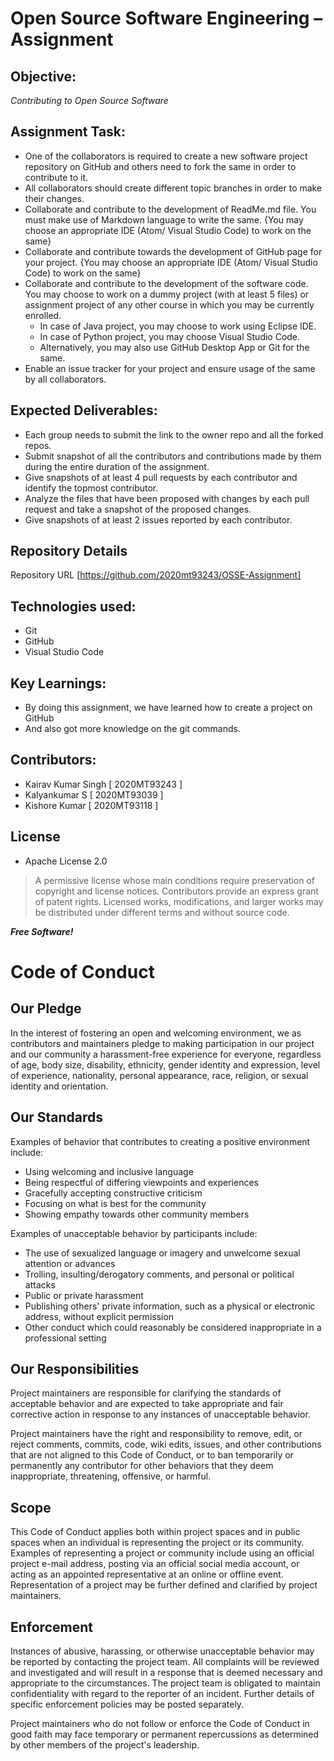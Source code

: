 # Open Source Software Engineering – Assignment
## Objective:
_Contributing to Open Source Software_

## Assignment Task: 
- One of the collaborators is required to create a new software project repository on GitHub and others need to fork the same in order to contribute to it. 
- All collaborators should create different topic branches in order to make their changes.
- Collaborate and contribute to the development of ReadMe.md file. You must make use of Markdown language to write the same. {You may choose an appropriate IDE (Atom/ Visual Studio Code) to work on the same}
- Collaborate and contribute towards the development of GitHub page for your project. {You may choose an appropriate IDE (Atom/ Visual Studio Code) to work on the same} 
- Collaborate and contribute to the development of the software code. You may choose to work on a dummy project (with at least 5 files) or assignment project of any other course in which you may be currently enrolled. 
	 - In case of Java project, you may choose to work using Eclipse IDE. 
   - In case of Python project, you may choose Visual Studio Code. 
   - Alternatively, you may also use GitHub Desktop App or Git for the same. 
- Enable an issue tracker for your project and ensure usage of the same by all collaborators.
   
## Expected Deliverables:
- Each group needs to submit the link to the owner repo and all the forked repos.
- Submit snapshot of all the contributors and contributions made by them during the entire duration of the assignment. 
- Give snapshots of at least 4 pull requests by each contributor and identify the topmost contributor. 
- Analyze the files that have been proposed with changes by each pull request and take a snapshot of the proposed changes. 
- Give snapshots of at least 2 issues reported by each contributor.

## Repository Details 
Repository URL
[https://github.com/2020mt93243/OSSE-Assignment]


## Technologies used:
- Git
- GitHub
- Visual Studio Code

## Key Learnings:
- By doing this assignment, we have learned how to create a project on GitHub
- And also got more knowledge on the git commands.

## Contributors:
- Kairav Kumar Singh [ 2020MT93243 ]
- Kalyankumar S [ 2020MT93039 ]
- Kishore Kumar [ 2020MT93118 ]

## License

- Apache License 2.0

> A permissive license whose main conditions require 
> preservation of copyright and license notices. 
> Contributors provide an express grant of patent rights. 
> Licensed works, modifications, and larger works may be 
> distributed under different terms and without source code.

_**Free Software!**_

# Code of Conduct

## Our Pledge

In the interest of fostering an open and welcoming environment, we as
contributors and maintainers pledge to making participation in our project and
our community a harassment-free experience for everyone, regardless of age, body
size, disability, ethnicity, gender identity and expression, level of experience,
nationality, personal appearance, race, religion, or sexual identity and
orientation.

## Our Standards

Examples of behavior that contributes to creating a positive environment
include:

* Using welcoming and inclusive language
* Being respectful of differing viewpoints and experiences
* Gracefully accepting constructive criticism
* Focusing on what is best for the community
* Showing empathy towards other community members

Examples of unacceptable behavior by participants include:

* The use of sexualized language or imagery and unwelcome sexual attention or
advances
* Trolling, insulting/derogatory comments, and personal or political attacks
* Public or private harassment
* Publishing others' private information, such as a physical or electronic
  address, without explicit permission
* Other conduct which could reasonably be considered inappropriate in a
  professional setting

## Our Responsibilities

Project maintainers are responsible for clarifying the standards of acceptable
behavior and are expected to take appropriate and fair corrective action in
response to any instances of unacceptable behavior.

Project maintainers have the right and responsibility to remove, edit, or
reject comments, commits, code, wiki edits, issues, and other contributions
that are not aligned to this Code of Conduct, or to ban temporarily or
permanently any contributor for other behaviors that they deem inappropriate,
threatening, offensive, or harmful.

## Scope

This Code of Conduct applies both within project spaces and in public spaces
when an individual is representing the project or its community. Examples of
representing a project or community include using an official project e-mail
address, posting via an official social media account, or acting as an appointed
representative at an online or offline event. Representation of a project may be
further defined and clarified by project maintainers.

## Enforcement

Instances of abusive, harassing, or otherwise unacceptable behavior may be
reported by contacting the project team. All
complaints will be reviewed and investigated and will result in a response that
is deemed necessary and appropriate to the circumstances. The project team is
obligated to maintain confidentiality with regard to the reporter of an incident.
Further details of specific enforcement policies may be posted separately.

Project maintainers who do not follow or enforce the Code of Conduct in good
faith may face temporary or permanent repercussions as determined by other
members of the project's leadership.
